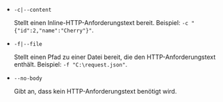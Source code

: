 * `-c|--content`

  Stellt einen Inline-HTTP-Anforderungstext bereit. Beispiel: `-c "{"id":2,"name":"Cherry"}"`.

* `-f|--file`

  Stellt einen Pfad zu einer Datei bereit, die den HTTP-Anforderungstext enthält. Beispiel: `-f "C:\request.json"`.

* `--no-body`

  Gibt an, dass kein HTTP-Anforderungstext benötigt wird.
